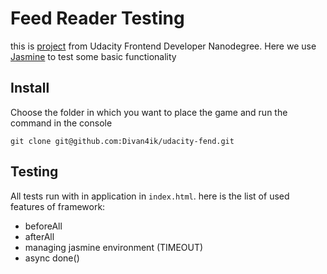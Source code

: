# Feed Reader Testing
this is [project](https://github.com/udacity/frontend-nanodegree-feedreader) from Udacity Frontend Developer Nanodegree. Here we use [Jasmine](https://jasmine.github.io/) to test some basic functionality

## Install

Choose the folder in which you want to place the game and run the command in the console

```
git clone git@github.com:Divan4ik/udacity-fend.git
```


## Testing

All tests run with in application in `index.html`. here is the list of used features of framework:

* beforeAll
* afterAll
* managing jasmine environment (TIMEOUT)
* async done()